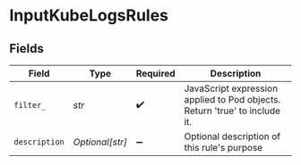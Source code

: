 # InputKubeLogsRules


## Fields

| Field                                                                      | Type                                                                       | Required                                                                   | Description                                                                |
| -------------------------------------------------------------------------- | -------------------------------------------------------------------------- | -------------------------------------------------------------------------- | -------------------------------------------------------------------------- |
| `filter_`                                                                  | *str*                                                                      | :heavy_check_mark:                                                         | JavaScript expression applied to Pod objects. Return 'true' to include it. |
| `description`                                                              | *Optional[str]*                                                            | :heavy_minus_sign:                                                         | Optional description of this rule's purpose                                |